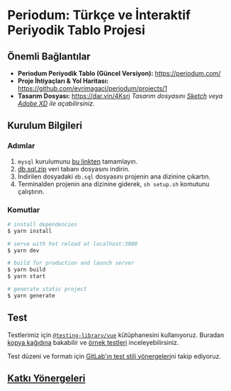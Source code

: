 # Periodum: Türkçe ve İnteraktif Periyodik Tablo Projesi

## Önemli Bağlantılar
- **Periodum Periyodik Tablo (Güncel Versiyon):** https://periodum.com/
- **Proje İhtiyaçları & Yol Haritası:** https://github.com/evrimagaci/periodum/projects/1
- **Tasarım Dosyası:** https://dar.vin/4Ksrj _Tasarım dosyasını [Sketch](https://www.sketch.com/) veya [Adobe XD](https://www.adobe.com/products/xd.html) ile açabilirsiniz._

## Kurulum Bilgileri

### Adımlar

1. `mysql` kurulumunu [bu linkten](https://dev.mysql.com/doc/refman/8.0/en/installing.html) tamamlayın.
2. [db.sql.zip](https://evrimagaci.org/public/periodum/db.sql.zip) veri tabanı dosyasını indirin.
3. İndirilen dosyadaki `db.sql` dosyasını projenin ana dizinine çıkartın.
4. Terminalden projenin ana dizinine giderek, `sh setup.sh` komutunu çalıştırın.

### Komutlar
```bash
# install dependencies
$ yarn install

# serve with hot reload at localhost:3000
$ yarn dev

# build for production and launch server
$ yarn build
$ yarn start

# generate static project
$ yarn generate
```

## Test
Testlerimiz için [`@testing-library/vue`](https://testing-library.com/docs/vue-testing-library) kütüphanesini kullanıyoruz. Buradan [kopya kağıdına](https://testing-library.com/docs/vue-testing-library/cheatsheet) bakabilir ve [örnek testleri](https://testing-library.com/docs/vue-testing-library/examples) inceleyebilirsiniz. 

Test düzeni ve formatı için [GitLab'ın test stili yönergeleri](https://docs.gitlab.com/ee/development/testing_guide/frontend_testing.html)ni takip ediyoruz.

## [Katkı Yönergeleri](https://github.com/evrimagaci/periodum/blob/main/CONTRIBUTING.md)

